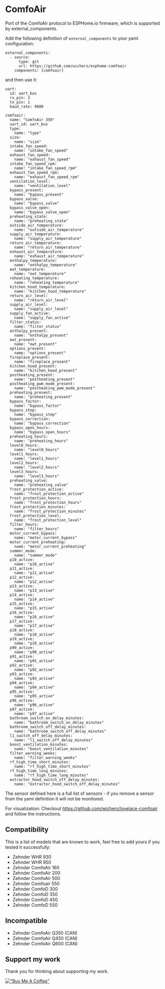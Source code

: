 # ComfoAir
Port of the ComfoAir protocol to ESPHome.io firmware, which is supported by external_components.

Add the following definition of `external_components` to your yaml configuration:

```
external_components:
  - source:
      type: git
      url: https://github.com/wichers/esphome-comfoair
    components: [comfoair]
```
and then use it:
```
uart:
  id: uart_bus
  rx_pin: 3
  tx_pin: 1
  baud_rate: 9600

comfoair:
  name: "ComfoAir 350"
  uart_id: uart_bus
  type:
    name: "type"
  size:
    name: "size"
  intake_fan_speed:
    name: "intake_fan_speed"
  exhaust_fan_speed:
    name: "exhaust_fan_speed"
  intake_fan_speed_rpm:
    name: "intake_fan_speed_rpm"
  exhaust_fan_speed_rpm:
    name: "exhaust_fan_speed_rpm"
  ventilation_level:
    name: "ventilation_level"
  bypass_present:
    name: "bypass_present"
  bypass_valve:
    name: "bypass_valve"
  bypass_valve_open:
    name: "bypass_valve_open"
  preheating_state:
    name: "preheating_state"
  outside_air_temperature:
    name: "outside_air_temperature"
  supply_air_temperature:
    name: "supply_air_temperature"
  return_air_temperature:
    name: "return_air_temperature"
  exhaust_air_temperature:
    name: "exhaust_air_temperature"
  enthalpy_temperature:
    name: "enthalpy_temperature"
  ewt_temperature:
    name: "ewt_temperature"
  reheating_temperature:
    name: "reheating_temperature"
  kitchen_hood_temperature:
    name: "kitchen_hood_temperature"
  return_air_level:
    name: "return_air_level"
  supply_air_level:
    name: "supply_air_level"
  supply_fan_active:
    name: "supply_fan_active"
  filter_status:
    name: "filter_status"
  enthalpy_present:
    name: "enthalpy_present"
  ewt_present:
    name: "ewt_present"
  options_present:
    name: "options_present"
  fireplace_present:
    name: "fireplace_present"
  kitchen_hood_present:
    name: "kitchen_hood_present"
  postheating_present:
    name: "postheating_present"
  postheating_pwm_mode_present:
    name: "postheating_pwm_mode_present"
  preheating_present:
    name: "preheating_present"
  bypass_factor:
    name: "bypass_factor"
  bypass_step:
    name: "bypass_step"
  bypass_correction:
    name: "bypass_correction"
  bypass_open_hours:
    name: "bypass_open_hours"
  preheating_hours:
    name: "preheating_hours"
  level0_hours:
    name: "level0_hours"
  level1_hours:
    name: "level1_hours"
  level2_hours:
    name: "level2_hours"
  level3_hours:
    name: "level3_hours"
  preheating_valve:
    name: "preheating_valve"
  frost_protection_active:
    name: "frost_protection_active"
  frost_protection_hours:
    name: "frost_protection_hours"
  frost_protection_minutes:
    name: "frost_protection_minutes"
  frost_protection_level:
    name: "frost_protection_level"
  filter_hours:
    name: "filter_hours"
  motor_current_bypass:
    name: "motor_current_bypass"
  motor_current_preheating:
    name: "motor_current_preheating"
  summer_mode:
    name: "summer_mode"
  p10_active:
    name: "p10_active"
  p11_active:
    name: "p11_active"
  p12_active:
    name: "p12_active"
  p13_active:
    name: "p13_active"
  p14_active:
    name: "p14_active"
  p15_active:
    name: "p15_active"
  p16_active:
    name: "p16_active"
  p17_active:
    name: "p17_active"
  p18_active:
    name: "p18_active"
  p19_active:
    name: "p19_active"
  p90_active:
    name: "p90_active"
  p91_active:
    name: "p91_active"
  p92_active:
    name: "p92_active"
  p93_active:
    name: "p93_active"
  p94_active:
    name: "p94_active"
  p95_active:
    name: "p95_active"
  p96_active:
    name: "p96_active"
  p97_active:
    name: "p97_active"
  bathroom_switch_on_delay_minutes:
    name: "bathroom_switch_on_delay_minutes"
  bathroom_switch_off_delay_minutes:
    name: "bathroom_switch_off_delay_minutes"
  l1_switch_off_delay_minutes:
    name: "l1_switch_off_delay_minutes"
  boost_ventilation_minutes:
    name: "boost_ventilation_minutes"
  filter_warning_weeks:
    name: "filter_warning_weeks"
  rf_high_time_short_minutes:
    name: "rf_high_time_short_minutes"
  rf_high_time_long_minutes:
    name: "rf_high_time_long_minutes"
  extractor_hood_switch_off_delay_minutes:
    name: "extractor_hood_switch_off_delay_minutes"
```

The sensor defined here is a full list of sensors - if you remove a sensor from the yaml definition it will not be monitored.

For visualization:
Checkout https://github.com/wichers/lovelace-comfoair and follow the instructions.

## Compatibility

This is a list of models that are known to work, feel free to add yours if you tested it successfully:

* Zehnder WHR 930
* Zehnder WHR 950
* Zehnder ComfoAir 160
* Zehnder ComfoAir 200
* Zehnder ComfoAir 500
* Zehnder Comfoair 550
* Zehnder ComfoD 300
* Zehnder ComfoD 350
* Zehnder ComfoD 450
* Zehnder ComfoD 550

## Incompatible

* Zehnder ComfoAir Q350 (CAN)
* Zehnder ComfoAir Q450 (CAN)
* Zehnder ComfoAir Q600 (CAN)

## Support my work
Thank you for thinking about supporting my work.

[!["Buy Me A Coffee"](https://www.buymeacoffee.com/assets/img/custom_images/orange_img.png)](https://www.buymeacoffee.com/wichers)
